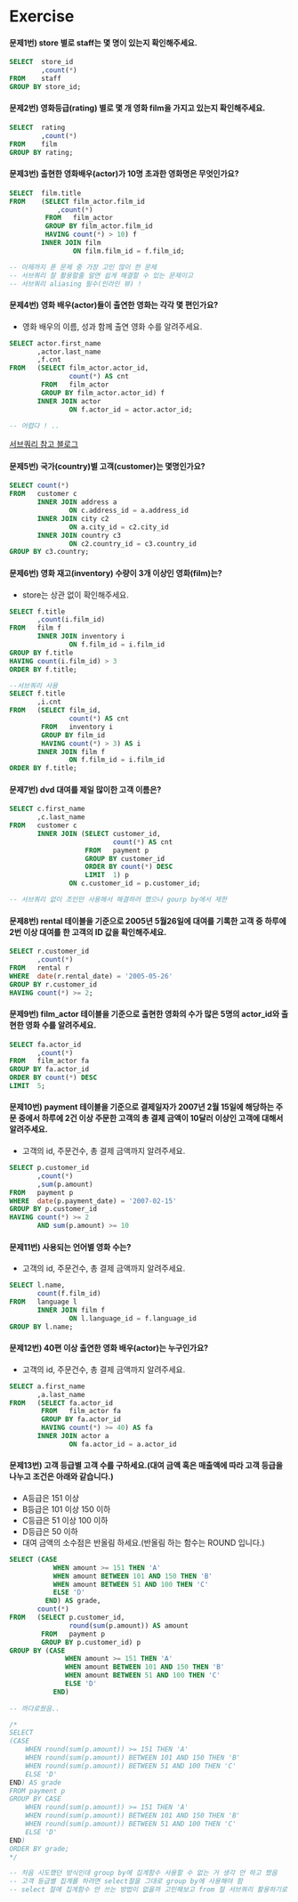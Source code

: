 # Exercise

#### 문제1번) store 별로 staff는 몇 명이 있는지 확인해주세요.
```SQL
SELECT  store_id
        ,count(*)
FROM    staff
GROUP BY store_id;
```

#### 문제2번) 영화등급(rating) 별로 몇 개 영화 film을 가지고 있는지 확인해주세요.
```SQL
SELECT	rating
        ,count(*)
FROM    film
GROUP BY rating;
```

#### 문제3번) 출현한 영화배우(actor)가 10명 초과한 영화명은 무엇인가요?
```SQL
SELECT	film.title
FROM	(SELECT	film_actor.film_id
	        ,count(*)
         FROM	film_actor
         GROUP BY film_actor.film_id
         HAVING	count(*) > 10) f
        INNER JOIN film
                ON film.film_id = f.film_id;

-- 이제까지 푼 문제 중 가장 고민 많이 한 문제
-- 서브쿼리 잘 활용할줄 알면 쉽게 해결할 수 있는 문제이고
-- 서브쿼리 aliasing 필수(인라인 뷰) !
```

#### 문제4번) 영화 배우(actor)들이 출연한 영화는 각각 몇 편인가요?
- 영화 배우의 이름, 성과 함께 출연 영화 수를 알려주세요.
```SQL
SELECT actor.first_name
       ,actor.last_name
       ,f.cnt
FROM   (SELECT film_actor.actor_id,
               count(*) AS cnt
        FROM   film_actor
        GROUP BY film_actor.actor_id) f
       INNER JOIN actor
               ON f.actor_id = actor.actor_id;
               
-- 어렵다 ! ..
```
[서브쿼리 참고 블로그](https://jeongkyun-it.tistory.com/38)

#### 문제5번) 국가(country)별 고객(customer)는 몇명인가요?
```SQL
SELECT count(*)
FROM   customer c
       INNER JOIN address a
               ON c.address_id = a.address_id
       INNER JOIN city c2
               ON a.city_id = c2.city_id
       INNER JOIN country c3
               ON c2.country_id = c3.country_id
GROUP BY c3.country; 
```

#### 문제6번) 영화 재고(inventory) 수량이 3개 이상인 영화(film)는?
- store는 상관 없이 확인해주세요.
```SQL
SELECT f.title
       ,count(i.film_id)
FROM   film f
       INNER JOIN inventory i
               ON f.film_id = i.film_id
GROUP BY f.title
HAVING count(i.film_id) > 3
ORDER BY f.title; 

--서브쿼리 사용
SELECT f.title
       ,i.cnt
FROM   (SELECT film_id,
               count(*) AS cnt
        FROM   inventory i
        GROUP BY film_id
        HAVING count(*) > 3) AS i
       INNER JOIN film f
               ON f.film_id = i.film_id
ORDER BY f.title; 
```

#### 문제7번) dvd 대여를 제일 많이한 고객 이름은?
```SQL
SELECT c.first_name
       ,c.last_name
FROM   customer c
       INNER JOIN (SELECT customer_id,
                          count(*) AS cnt
                   FROM   payment p
                   GROUP BY customer_id
                   ORDER BY count(*) DESC
                   LIMIT  1) p
               ON c.customer_id = p.customer_id;

-- 서브쿼리 없이 조인만 사용해서 해결하려 했으나 gourp by에서 제한
```

#### 문제8번) rental 테이블을 기준으로 2005년 5월26일에 대여를 기록한 고객 중 하루에 2번 이상 대여를 한 고객의 ID 값을 확인해주세요.
```SQL
SELECT r.customer_id
       ,count(*)
FROM   rental r
WHERE  date(r.rental_date) = '2005-05-26'
GROUP BY r.customer_id
HAVING count(*) >= 2; 
```

#### 문제9번) film_actor 테이블을 기준으로 출현한 영화의 수가 많은 5명의 actor_id와 출현한 영화 수를 알려주세요.
```SQL
SELECT fa.actor_id
       ,count(*)
FROM   film_actor fa
GROUP BY fa.actor_id
ORDER BY count(*) DESC
LIMIT  5; 
```

#### 문제10번) payment 테이블을 기준으로 결제일자가 2007년 2월 15일에 해당하는 주문 중에서 하루에 2건 이상 주문한 고객의 총 결제 금액이 10달러 이상인 고객에 대해서 알려주세요.
- 고객의 id, 주문건수, 총 결제 금액까지 알려주세요.
```SQL
SELECT p.customer_id
       ,count(*)
       ,sum(p.amount)
FROM   payment p
WHERE  date(p.payment_date) = '2007-02-15'
GROUP BY p.customer_id
HAVING count(*) >= 2
       AND sum(p.amount) >= 10 
```

#### 문제11번) 사용되는 언어별 영화 수는?
- 고객의 id, 주문건수, 총 결제 금액까지 알려주세요.
```SQL
SELECT l.name,
       count(f.film_id)
FROM   language l
       INNER JOIN film f
               ON l.language_id = f.language_id
GROUP BY l.name; 
```

#### 문제12번) 40편 이상 출연한 영화 배우(actor)는 누구인가요?
- 고객의 id, 주문건수, 총 결제 금액까지 알려주세요.
```SQL
SELECT a.first_name
       ,a.last_name
FROM   (SELECT fa.actor_id
        FROM   film_actor fa
        GROUP BY fa.actor_id
        HAVING count(*) >= 40) AS fa
       INNER JOIN actor a
               ON fa.actor_id = a.actor_id 
```

#### 문제13번) 고객 등급별 고객 수를 구하세요.(대여 금액 혹은 매출액에 따라 고객 등급을 나누고 조건은 아래와 같습니다.)
- A등급은 151 이상
- B등급은 101 이상 150 이하
- C등급은 51 이상 100 이하
- D등급은 50 이하
- 대여 금액의 소수점은 반올림 하세요.(반올림 하는 함수는 ROUND 입니다.)
```SQL
SELECT (CASE
           WHEN amount >= 151 THEN 'A'
           WHEN amount BETWEEN 101 AND 150 THEN 'B'
           WHEN amount BETWEEN 51 AND 100 THEN 'C'
           ELSE 'D'
         END) AS grade,
       count(*)
FROM   (SELECT p.customer_id,
               round(sum(p.amount)) AS amount
        FROM   payment p
        GROUP BY p.customer_id) p
GROUP BY (CASE
              WHEN amount >= 151 THEN 'A'
              WHEN amount BETWEEN 101 AND 150 THEN 'B'
              WHEN amount BETWEEN 51 AND 100 THEN 'C'
              ELSE 'D'
           END) 
	   
-- 까다로웠음..

/*
SELECT 
(CASE 
	WHEN round(sum(p.amount)) >= 151 THEN 'A'
	WHEN round(sum(p.amount)) BETWEEN 101 AND 150 THEN 'B'
	WHEN round(sum(p.amount)) BETWEEN 51 AND 100 THEN 'C'
	ELSE 'D'
END) AS grade
FROM payment p
GROUP BY CASE 
	WHEN round(sum(p.amount)) >= 151 THEN 'A'
	WHEN round(sum(p.amount)) BETWEEN 101 AND 150 THEN 'B'
	WHEN round(sum(p.amount)) BETWEEN 51 AND 100 THEN 'C'
	ELSE 'D'
END)
ORDER BY grade;
*/

-- 처음 시도했던 방식인데 group by에 집계함수 사용할 수 없는 거 생각 안 하고 짰음
-- 고객 등급별 집계를 하려면 select절을 그대로 group by에 사용해야 함
-- select 절에 집계함수 안 쓰는 방법이 없을까 고민해보고 from 절 서브쿼리 활용하기로 결정 !
```
